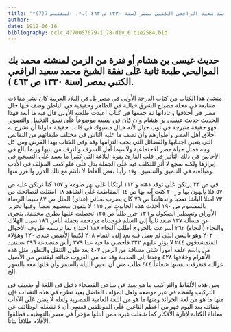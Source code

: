 ```yaml
---
title: "*مطبوعات ومخطوطات : حديث عيسى بن هشام أو فترة من الزمن لمنشئه محمد بك المواليحي طبعة ثانية عَلَى نفقة الشيخ محمد سعيد الرافعي الكتبي بمصر (سنة ١٣٣٠ ص ٤٦٣ ).*. المقتبس 7(7)"
author: 
date: 1912-06-16
bibliography: oclc_4770057679-i_78-div_6.d1e2584.bib
---
```




##  حديث عيسى بن هشام   أو فترة من الزمن لمنشئه محمد بك المواليحي   طبعة ثانية عَلَى نفقة الشيخ محمد سعيد الرافعي الكتبي بمصر (سنة  ١٣٣٠  ص  ٤٦٣  ). 


 منشئ هذا الكتاب من كتاب الدرجة الأولى في مصر بل في البلاد العربية كان نشر مقالات متتابعة في مجلة مصباح الشرق خيالية في الظاهر وحقيقية في الباطن وصف فيها حال مصر في أخلاقها وعاداتها ثم جمعها في كتاب أعيدت طلعته الأولى قال فيه ما أبعد فهذا الحديث حديث عيسى بن هشام وإن كان في نفسه موضوعاً عَلَى نسق التخييل والتصوير فهو حقيقة متبرجة في ثوب خيال لأنه خيال مسبوك في قالب حقيقة حاولنا أن نشرح به أخلاق أهل العصر وأطوارهم وأن نصف ما عليه الناس في مختلف طبقاتهم من النقائص التي يتعين اجتنابها والفضائل التي يجب التزامها وقد وفى الكتاب بهذا الغرض ومن كل وجه فمثل حياة مصر الاجتماعية ولاسيما أهل السرف والترف من بنيها وربما بالغ في الأحايين في ذلك التأثير في قلب القارئ بقوة البلاغة التي كثيراً ما يعمد عَلَى التسجيع في إبرازها ولكنه سجع لا أثر للتكلف فيه عَلَى الجملة يدل عَلَى علو كعب المؤلف في الأدب ومبالغته في التنميق والتنسيق. وقد رأينا بعض ألفاظ لا تلتئم مع تلك الدرر والغرر منها. 

 في ص  ٣٣  يرتكن عَلَى توقد ذهنه و  ١١٢  ارتكانا عَلَى نهر صومه و  ١٥٧  كنا نرتكن عليه ص  ٥٧  فلا يأبهون بها و  ٢٠٠  كنت آبه بها ص  ٦٤  المقاطعة عَلَى الشاهد  ٦٨  امتثلت لنصائحك ص  ٧٣  امتلأ الباشا تعجباً واندهاشاً ص  ٧٩  كان يضرب بغنائي (غناي) المثل ص  ٨٧  سيما الرضاء بالمقسوم ص  ١٩٠  أخذت هذه الحانوت ص  ١١٥  لا يثقون ببعضهم بعضاً. وفيها تحرير الأوراق وتسطير الصكوك و  ١٣٦  حرر طلباً ص  ١٢٥  تحصلت عليها بطرق مختلفة. يتحرى عن مسألة  ١٣٧  صعد ثانياً إلى السلم فوجدناه مزدحمة بجملة أناس   ١٨٦  سبب الهلاك والنجاء (النجاة)  ٢٦٢  أسرعت بالخروج أطلب النجاء  ١٨٨  احتذاءٍ لما ترسمه ظروف الأحوال  ٢٠٢  وهو بالسن الذي لم يصل فيه بعد إلى التمام  ٢٠٨  لكنما الأضمن عندي  ١٢٠  وهؤلاء المتمشدقون  ٢٤٤  لا يؤثر عليهم  ٣٢٢  فأحصى ما فيه عدا  ٣٧٩  رأس متصدعة  ٣٩٦  نستفيد من واسع علمه أموراً شتى مسافة من الزمن  ٤٠٧  يعد طول التنقل والتطور مثل هذه الأهرام وخلافها  ٤٢٨  وعدنا إلى المدينة وقد مد من الغروب حبالته ليقتنص من الأصيل غزالته فتفرقت نفسها شعاعاً  ٤٤٤  طلب مني أن نحيي الليلة بالسمر وأن قلتها معه بالسهر الخ. 

 ومن هذه الألفاظ والتراكيب ما هو بعيد عن مناحي الفصحاء دخيل في اللغة أو ضعيف في التركيب ولفظه في غير موضعه ولعل المؤلف الفاضل يعيد نظره في هذه النقدات فإن منها ما هو من لغة الجرائد ومنها ما هو من اللغة العامية المصرية ولعله لا يضن عَلَى الآداب بنفاثته بعد اليوم فهو من أعظم الناعين عَلَى الموظفين فعسى أن لا تشغله الوظائف عن معاناة الكتابة لإنارة الأفكار كما شغلت غيره ممن ابتلوا مؤخراً في مصر بالتوظيف فطلقوا الأقلام طلاقاً بتاتاً. 
